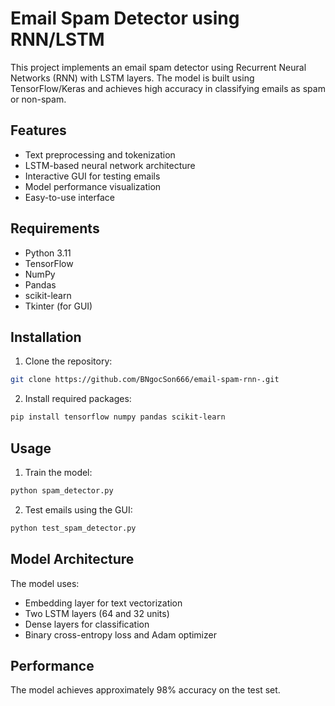 # Email Spam Detector using RNN/LSTM

This project implements an email spam detector using Recurrent Neural Networks (RNN) with LSTM layers. The model is built using TensorFlow/Keras and achieves high accuracy in classifying emails as spam or non-spam.

## Features

- Text preprocessing and tokenization
- LSTM-based neural network architecture
- Interactive GUI for testing emails
- Model performance visualization
- Easy-to-use interface

## Requirements

- Python 3.11
- TensorFlow
- NumPy
- Pandas
- scikit-learn
- Tkinter (for GUI)

## Installation

1. Clone the repository:
```bash
git clone https://github.com/BNgocSon666/email-spam-rnn-.git
```

2. Install required packages:
```bash
pip install tensorflow numpy pandas scikit-learn
```

## Usage

1. Train the model:
```bash
python spam_detector.py
```

2. Test emails using the GUI:
```bash
python test_spam_detector.py
```

## Model Architecture

The model uses:
- Embedding layer for text vectorization
- Two LSTM layers (64 and 32 units)
- Dense layers for classification
- Binary cross-entropy loss and Adam optimizer

## Performance

The model achieves approximately 98% accuracy on the test set.
